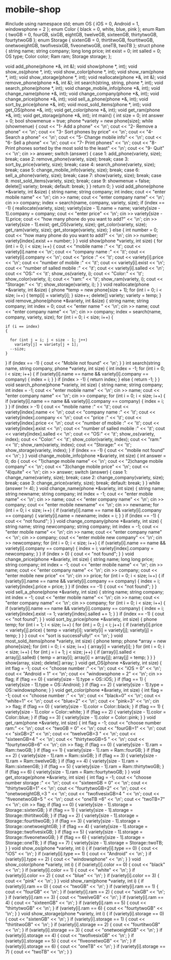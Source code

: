 # mobile-shop
#include <iostream>
using namespace std;
enum OS
{
  iOS = 0,
  Android = 1,
  windowsphone = 2
};
enum Color
{
  black = 0,
  white,
  blue,
  pink
};
enum Ram
{
  twoGB = 0,
  fourGB,
  sixGB,
  eightGB,
  twelveGB,
  sixteenGB,
  thirtytwoGB,
  fourtytwoGB
};
enum Storage
{
  sixtenGB = 0,
  thirtitwoGB,
  fourtitwoGB,
  onetwoeightGB,
  twofivesixGB,
  fiveonetwoGB,
  oneTB,
  twoTB
};
struct phone
{
  string name;
  string company;
  long long price;
  int exist = 0;
  int salled = 0;
  OS type;
  Color color;
  Ram ram;
  Storage storage;
};

void add_phone(phone *&, int &);
void show(phone *, int);
void show_os(phone *, int);
void show_color(phone *, int);
void show_ram(phone *, int);
void show_storage(phone *, int);
void reallocate(phone *&, int &);
void remove_phone(phone *&, int &);
int search(string, string, phone *, int);
void search_phone(phone *, int);
void change_mobile_info(phone *&, int);
void change_name(phone *&, int);
void change_company(phone *&, int);
void change_price(phone *&, int);
void sell_a_phone(phone *&, int);
void sort_by_price(phone *&, int);
void most_sold_items(phone *, int);
void get_OS(phone *&, int);
void get_color(phone *&, int);
void get_ram(phone *&, int);
void get_storage(phone *&, int);
int main()
{
  int size = 0;
  int answer = 0;
  bool showmenue = true;
  phone *variety = new phone[size];
  while (showmenue)
  {
    cout << "1- Add a phone" << '\n';
    cout << "2- Remove a phone" << '\n';
    cout << "3- Sort phones by price" << '\n';
    cout << "4- Search a phone" << '\n';
    cout << "5- Change mobile info" << '\n';
    cout << "6- Sell a phone" << '\n';
    cout << "7- Print phones" << '\n';
    cout << "8- Print phones sorted by the most sold to the least" << '\n';
    cout << "9- Quit" << '\n';
    cin >> answer;
    switch (answer)
    {
    case 1:
      add_phone(variety, size);
      break;
    case 2:
      remove_phone(variety, size);
      break;
    case 3:
      sort_by_price(variety, size);
      break;
    case 4:
      search_phone(variety, size);
      break;
    case 5:
      change_mobile_info(variety, size);
      break;
    case 6:
      sell_a_phone(variety, size);
      break;
    case 7:
      show(variety, size);
      break;
    case 8:
      most_sold_items(variety, size);
      break;
    case 9:
      showmenue = false;
      delete[] variety;
      break;
    default:
      break;
    }
  }
  return 0;
}
void add_phone(phone *&variety, int &size)
{
  string name;
  string company;
  int index;
  cout << "enter mobile name" << '\n';
  cin >> name;
  cout << "enter company name" << '\n';
  cin >> company;
  index = search(name, company, variety, size);
  if (index == -1)
  {
    reallocate(variety, size);
    variety[size - 1].name = name;
    variety[size - 1].company = company;
    cout << "enter price" << '\n';
    cin >> variety[size - 1].price;
    cout << "how many phone do you want to add?" << '\n';
    cin >> variety[size - 1].exist;
    get_OS(variety, size);
    get_color(variety, size);
    get_ram(variety, size);
    get_storage(variety, size);
  }
  else
  {
    int number = 0;
    cout << "how many phone do you want to add?" << '\n';
    cin >> number;
    variety[index].exist += number;
  }
}
void show(phone *variety, int size)
{
  for (int i = 0; i < size; i++)
  {
    cout << "mobile name :" << '\t';
    cout << variety[i].name << '\n';
    cout << "company name :" << '\t';
    cout << variety[i].company << '\n';
    cout << "price :" << '\t';
    cout << variety[i].price << '\n';
    cout << "number of mobile :" << '\t';
    cout << variety[i].exist << '\n';
    cout << "number of salled mobile :" << '\t';
    cout << variety[i].salled << '\n';
    cout << "OS:" << '\t';
    show_os(variety, i);
    cout << "Color:" << '\t';
    show_color(variety, i);
    cout << "ram:" << '\t';
    show_ram(variety, i);
    cout << "Storage:" << '\t';
    show_storage(variety, i);
  }
}
void reallocate(phone *&variety, int &size)
{
  phone *temp = new phone[size + 1];
  for (int i = 0; i < size; i++)
  {
    temp[i] = variety[i];
  }
  size++;
  delete[] variety;
  variety = temp;
}
void remove_phone(phone *&variety, int &size)
{
  string name;
  string company;
  int index = 0;
  cout << "enter name " << '\n';
  cin >> name;
  cout << "enter  company name" << '\n';
  cin >> company;
  index = search(name, company, variety, size);
  for (int i = 0; i < size; i++)
  {

    if (i == index)
    {

      for (int j = i; j < size - 1; j++)
        variety[j] = variety[j + 1];
      --size;
    }
  }
  if (index == -1)
  {
    cout << "Mobile not found" << '\n';
  }
}
int search(string name, string company, phone *variety, int size)
{
  int index = -1;
  for (int i = 0; i < size; i++)
  {
    if (variety[i].name == name && variety[i].company == company)
    {
      index = i;
    }
  }
  if (index > -1)
  {
    return index;
  }
  else
  {
    return -1;
  }
}
void search_phone(phone *variety, int size)
{
  string name;
  string company;
  int index = -1;
  cout << "enter mobile name" << '\n';
  cin >> name;
  cout << "enter company name" << '\n';
  cin >> company;
  for (int i = 0; i < size; i++)
  {
    if (variety[i].name == name && variety[i].company == company)
    {
      index = i;
    }
  }
  if (index > -1)
  {
    cout << "mobile name :" << '\t';
    cout << variety[index].name << '\n';
    cout << "company name :" << '\t';
    cout << variety[index].company << '\n';
    cout << "price :" << '\t';
    cout << variety[index].price << '\n';
    cout << "number of mobile :" << '\t';
    cout << variety[index].exist << '\n';
    cout << "number of salled mobile :" << '\t';
    cout << variety[index].salled << '\n';
    cout << "OS:" << '\t';
    show_os(variety, index);
    cout << "Color:" << '\t';
    show_color(variety, index);
    cout << "ram:" << '\t';
    show_ram(variety, index);
    cout << "Storage:" << '\t';
    show_storage(variety, index);
  }
  if (index == -1)
  {
    cout << "mobile not found" << '\n';
  }
}
void change_mobile_info(phone *&variety, int size)
{
  int answer = 0;
  do
  {
    cout << "1)change mobile name" << '\n';
    cout << "2)change mobile company" << '\n';
    cout << "3)change mobile price" << '\n';
    cout << "4)quite" << '\n';
    cin >> answer;
    switch (answer)
    {
    case 1:
      change_name(variety, size);
      break;
    case 2:
      change_company(variety, size);
      break;
    case 3:
      change_price(variety, size);
      break;
    default:
      break;
    }
  } while (answer != 4);
}
void change_name(phone *&variety, int size)
{
  string name;
  string newname;
  string company;
  int index = -1;
  cout << "enter mobile name" << '\n';
  cin >> name;
  cout << "enter company name" << '\n';
  cin >> company;
  cout << "enter mobile newname" << '\n';
  cin >> newname;
  for (int i = 0; i < size; i++)
  {
    if (variety[i].name == name && variety[i].company == company)
    {
      variety[i].name = newname;
      index = i;
    }
  }
  if (index == -1)
  {
    cout << "not found";
  }
}
void change_company(phone *&variety, int size)
{
  string name;
  string newcompany;
  string company;
  int index = -1;
  cout << "enter mobile name" << '\n';
  cin >> name;
  cout << "enter company name" << '\n';
  cin >> company;
  cout << "enter mobile new company" << '\n';
  cin >> newcompany;
  for (int i = 0; i < size; i++)
  {
    if (variety[i].name == name && variety[i].company == company)
    {
      index = i;
      variety[index].company = newcompany;
    }
  }
  if (index > 0)
  {
    cout << "not found";
  }
}
void change_price(phone *&variety, int size)
{
  string name;
  long long price;
  string company;
  int index = -1;
  cout << "enter mobile name" << '\n';
  cin >> name;
  cout << "enter company name" << '\n';
  cin >> company;
  cout << "enter mobile new price" << '\n';
  cin >> price;
  for (int i = 0; i < size; i++)
  {
    if (variety[i].name == name && variety[i].company == company)
    {
      index = i;
      variety[index].price = price;
    }
  }
  if (index == -1)
  {
    cout << "not found";
  }
}
void sell_a_phone(phone *&variety, int size)
{
  string name;
  string company;
  int index = -1;
  cout << "enter mobile name" << '\n';
  cin >> name;
  cout << "enter company name" << '\n';
  cin >> company;
  for (int i = 0; i < size; i++)
  {
    if (variety[i].name == name && variety[i].company == company)
    {
      index = i;
      variety[index].exist -= 1;
      variety[index].salled += 1;
    }
  }
  if (index == -1)
  {
    cout << "not found";
  }
}
void sort_by_price(phone *&variety, int size)
{
  phone temp;
  for (int i = 1; i < size; i++)
  {
    for (int j = 0; j < i; j++)
    {
      if (variety[i].price < variety[j].price)
      {
        temp = variety[i];
        variety[i] = variety[j];
        variety[j] = temp;
      }
    }
  }
  cout << "sort is successFully!" << '\n';
}
void most_sold_items(phone *variety, int size)
{
  phone temp;
  phone *array = new phone[size];
  for (int i = 0; i < size; i++)
  {
    array[i] = variety[i];
  }
  for (int i = 0; i < size; i++)
  {
    for (int j = i + 1; j < size; j++)
    {
      if (array[i].salled < array[j].salled)
      {
        temp = array[i];
        array[i] = array[j];
        array[j] = temp;
      }
    }
  }
  show(array, size);
  delete[] array;
}
void get_OS(phone *&variety, int size)
{
  int flag = -1;
  cout << "choose number :" << '\n';
  cout << "iOS = 0" << '\n';
  cout << "Android = 1" << '\n';
  cout << "windowsphone = 2" << '\n';
  cin >> flag;
  if (flag == 0)
  {
    variety[size - 1].type = OS::iOS;
  }
  if (flag == 1)
  {
    variety[size - 1].type = OS::Android;
  }
  if (flag == 2)
  {
    variety[size - 1].type = OS::windowsphone;
  }
}
void get_color(phone *&variety, int size)
{
  int flag = -1;
  cout << "choose number :" << '\n';
  cout << "black=0" << '\n';
  cout << "white=1" << '\n';
  cout << "blue=2" << '\n';
  cout << "pink=3" << '\n';
  cin >> flag;
  if (flag == 0)
  {
    variety[size - 1].color = Color::black;
  }
  if (flag == 1)
  {
    variety[size - 1].color = Color::white;
  }
  if (flag == 2)
  {
    variety[size - 1].color = Color::blue;
  }
  if (flag == 3)
  {
    variety[size - 1].color = Color::pink;
  }
}
void get_ram(phone *&variety, int size)
{
  int flag = -1;
  cout << "choose number ram:" << '\n';
  cout << "twoGB = 0" << '\n';
  cout << "fourGB=1" << '\n';
  cout << "sixGB=2" << '\n';
  cout << "twelveGB=3 " << '\n';
  cout << "sixteenGB=4 " << '\n';
  cout << "thirtytwoGB=5 " << '\n';
  cout << "fourtytwoGB=6" << '\n';
  cin >> flag;
  if (flag == 0)
  {
    variety[size - 1].ram = Ram::twoGB;
  }
  if (flag == 1)
  {
    variety[size - 1].ram = Ram::fourGB;
  }
  if (flag == 2)
  {
    variety[size - 1].ram = Ram::sixGB;
  }
  if (flag == 3)
  {
    variety[size - 1].ram = Ram::twelveGB;
  }
  if (flag == 4)
  {
    variety[size - 1].ram = Ram::sixteenGB;
  }
  if (flag == 5)
  {
    variety[size - 1].ram = Ram::thirtytwoGB;
  }
  if (flag == 6)
  {
    variety[size - 1].ram = Ram::fourtytwoGB;
  }
}
void get_storage(phone *&variety, int size)
{
  int flag = -1;
  cout << "choose number storage :" << '\n';
  cout << "sixteenGB = 0" << '\n';
  cout << "thirtytwoGB=1" << '\n';
  cout << "fourtytwoGB=2" << '\n';
  cout << "onetwoeightGB,=3 " << '\n';
  cout << "twofivesixGB=4 " << '\n';
  cout << "fiveonetwoGB=5 " << '\n';
  cout << "oneTB =6" << '\n';
  cout << "twoTB=7" << '\n';
  cin >> flag;
  if (flag == 0)
  {
    variety[size - 1].storage = Storage::sixtenGB;
  }
  if (flag == 1)
  {
    variety[size - 1].storage = Storage::thirtitwoGB;
  }
  if (flag == 2)
  {
    variety[size - 1].storage = Storage::fourtitwoGB;
  }
  if (flag == 3)
  {
    variety[size - 1].storage = Storage::onetwoeightGB;
  }
  if (flag == 4)
  {
    variety[size - 1].storage = Storage::twofivesixGB;
  }
  if (flag == 5)
  {
    variety[size - 1].storage = Storage::fiveonetwoGB;
  }
  if (flag == 6)
  {
    variety[size - 1].storage = Storage::oneTB;
  }
  if (flag == 7)
  {
    variety[size - 1].storage = Storage::twoTB;
  }
}
void show_os(phone *variety, int i)
{
  if (variety[i].type == 0)
  {
    cout << "iOS" << '\n';
  }
  if (variety[i].type == 1)
  {
    cout << "Android" << '\n';
  }
  if (variety[i].type == 2)
  {
    cout << "windowsphone" << '\n';
  }
}
void show_color(phone *variety, int i)
{
  if (variety[i].color == 0)
  {
    cout << "black" << '\n';
  }
  if (variety[i].color == 1)
  {
    cout << "white" << '\n';
  }
  if (variety[i].color == 2)
  {
    cout << "blue" << '\n';
  }
  if (variety[i].color == 3)
  {
    cout << "pink" << '\n';
  }
}
void show_ram(phone *variety, int i)
{
  if (variety[i].ram == 0)
  {
    cout << "twoGB" << '\n';
  }
  if (variety[i].ram == 1)
  {
    cout << "fourGB" << '\n';
  }
  if (variety[i].ram == 2)
  {
    cout << "sixGB" << '\n';
  }
  if (variety[i].ram == 3)
  {
    cout << "twelveGB" << '\n';
  }
  if (variety[i].ram == 4)
  {
    cout << "sixteenGB" << '\n';
  }
  if (variety[i].ram == 5)
  {
    cout << "thirtytwoGB" << '\n';
  }
  if (variety[i].ram == 6)
  {
    cout << "fourtytwoGB" << '\n';
  }
}
void show_storage(phone *variety, int i)
{
  if (variety[i].storage == 0)
  {
    cout << "sixtenGB" << '\n';
  }
  if (variety[i].storage == 1)
  {
    cout << "thirtitwoGB" << '\n';
  }
  if (variety[i].storage == 2)
  {
    cout << "fourtitwoGB" << '\n';
  }
  if (variety[i].storage == 3)
  {
    cout << "onetwoeightGB" << '\n';
  }
  if (variety[i].storage == 4)
  {
    cout << "twofivesixGB" << '\n';
  }
  if (variety[i].storage == 5)
  {
    cout << "fiveonetwoGB" << '\n';
  }
  if (variety[i].storage == 6)
  {
    cout << "oneTB" << '\n';
  }
  if (variety[i].storage == 7)
  {
    cout << "twoTB" << '\n';
  }
}
